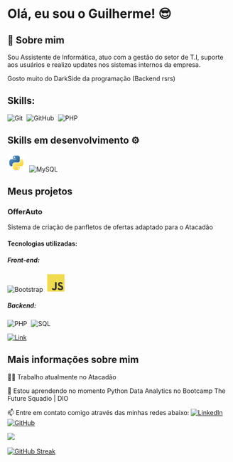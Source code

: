 # Olá, eu sou o Guilherme! 😎

## 📝 Sobre mim
Sou Assistente de Informática, atuo com a gestão do setor de T.I, suporte aos usuários e realizo updates nos sistemas internos da empresa.

Gosto muito do DarkSide da programação (Backend rsrs)

## Skills:

<img alt="Git" height="40" width="40" src="https://cdn.jsdelivr.net/gh/devicons/devicon/icons/git/git-original.svg" style="margin-right: 5px;"> <img alt="GitHub" height="40" width="40" src="https://www.logo.wine/a/logo/GitHub/GitHub-Logo.wine.svg" style="margin-right: 5px;"> <img alt="PHP" height="40" width="40" src="https://www.svgrepo.com/show/452088/php.svg" style="margin-right: 5px;">

## Skills em desenvolvimento ⚙️

<img alt="Python" height="40" width="40" src="https://raw.githubusercontent.com/devicons/devicon/master/icons/python/python-original.svg" style="margin-right: 5px;"> <img alt="MySQL" height="40" width="40" src="https://cdn.worldvectorlogo.com/logos/mysql-6.svg" style="margin-right: 5px;">

## Meus projetos

### OfferAuto
Sistema de criação de panfletos de ofertas adaptado para o Atacadão

#### Tecnologias utilizadas:

##### Front-end:
<img alt="Bootstrap" height="40" width="40" src="https://www.svgrepo.com/show/353498/bootstrap.svg" style="margin-right: 5px;"> <img alt="JavaScript" height="40" width="40" src="https://raw.githubusercontent.com/devicons/devicon/master/icons/javascript/javascript-original.svg" style="margin-right: 5px;">

##### Backend:
<img alt="PHP" height="40" width="40" src="https://www.svgrepo.com/show/452088/php.svg" style="margin-right: 5px;"> <img alt="SQL" height="40" width="40" src="https://cdn.worldvectorlogo.com/logos/mysql-6.svg" style="margin-right: 5px;">

[![Link](https://img.shields.io/badge/Repositório-000?style=for-the-badge&logo=github)](https://github.com/GuiMed18/OfferAuto)

## Mais informações sobre mim
👩‍💻 Trabalho atualmente no Atacadão

🧠 Estou aprendendo no momento Python Data Analytics no Bootcamp The Future Squadio | DIO

📫 Entre em contato comigo através das minhas redes abaixo:
[![LinkedIn](https://img.shields.io/badge/LinkedIn-000?style=for-the-badge&logo=linkedin&logoColor=00000)](https://www.linkedin.com/in/guilherme-castanharo/)
[![GitHub](https://img.shields.io/badge/GitHub-000?style=for-the-badge&logo=github)](https://github.com/GuiMed18)

<img src="https://komarev.com/ghpvc/?username=GuiMed18&style=for-the-badge&color=brightgreen"> </a>

[![GitHub Streak](https://streak-stats.demolab.com?user=GuiMed18&theme=nord&border_radius=8&locale=pt_BR)](https://git.io/streak-stats)
